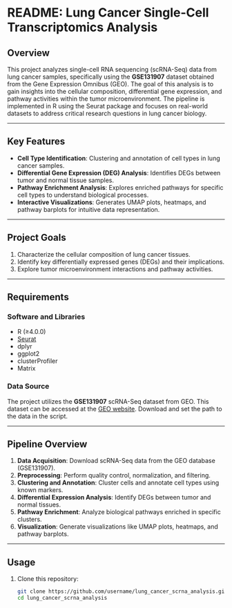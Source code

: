 # README: Lung Cancer Single-Cell Transcriptomics Analysis

## **Overview**

This project analyzes single-cell RNA sequencing (scRNA-Seq) data from lung cancer samples, specifically using the **GSE131907** dataset obtained from the Gene Expression Omnibus (GEO). The goal of this analysis is to gain insights into the cellular composition, differential gene expression, and pathway activities within the tumor microenvironment. The pipeline is implemented in R using the Seurat package and focuses on real-world datasets to address critical research questions in lung cancer biology.

---

## **Key Features**
- **Cell Type Identification**: Clustering and annotation of cell types in lung cancer samples.
- **Differential Gene Expression (DEG) Analysis**: Identifies DEGs between tumor and normal tissue samples.
- **Pathway Enrichment Analysis**: Explores enriched pathways for specific cell types to understand biological processes.
- **Interactive Visualizations**: Generates UMAP plots, heatmaps, and pathway barplots for intuitive data representation.

---

## **Project Goals**
1. Characterize the cellular composition of lung cancer tissues.
2. Identify key differentially expressed genes (DEGs) and their implications.
3. Explore tumor microenvironment interactions and pathway activities.

---

## **Requirements**
### **Software and Libraries**
- R (≥4.0.0)
- [Seurat](https://satijalab.org/seurat/)
- dplyr
- ggplot2
- clusterProfiler
- Matrix

### **Data Source**
The project utilizes the **GSE131907** scRNA-Seq dataset from GEO. This dataset can be accessed at the [GEO website](https://www.ncbi.nlm.nih.gov/geo/query/acc.cgi?acc=GSE131907). Download and set the path to the data in the script.

---

## **Pipeline Overview**
1. **Data Acquisition**: Download scRNA-Seq data from the GEO database (GSE131907).
2. **Preprocessing**: Perform quality control, normalization, and filtering.
3. **Clustering and Annotation**: Cluster cells and annotate cell types using known markers.
4. **Differential Expression Analysis**: Identify DEGs between tumor and normal tissues.
5. **Pathway Enrichment**: Analyze biological pathways enriched in specific clusters.
6. **Visualization**: Generate visualizations like UMAP plots, heatmaps, and pathway barplots.

---

## **Usage**
1. Clone this repository:
   ```bash
   git clone https://github.com/username/lung_cancer_scrna_analysis.git
   cd lung_cancer_scrna_analysis
